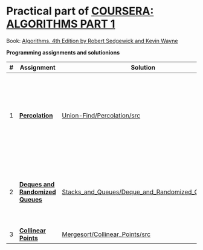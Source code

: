 # Practical part of [COURSERA: ALGORITHMS PART 1](https://www.coursera.org/learn/algorithms-part1)

Book: [Algorithms, 4th Edition by Robert Sedgewick and Kevin Wayne](http://algs4.cs.princeton.edu/home/)

**Programming assignments and solutionions**

\#  | Assignment | Solution | Result | Comment
--- | ---------- | -------- |:------:| -------
1 | [**Percolation**](http://coursera.cs.princeton.edu/algs4/assignments/percolation.html) | [Union-Find/Percolation/src](https://github.com/AlexVeprev/algorithms-part1/tree/master/Union-Find/Percolation/src) | [94/100 (93.08%)](https://www.coursera.org/learn/algorithms-part1/programming/Lhp5z/percolation/submission) | Backwash bug exists, good solution has not been found; recursive solution can be used (result: 99-100%), but it is unstable for big input (stack overflows)
2 | [**Deques and Randomized Queues**](http://coursera.cs.princeton.edu/algs4/assignments/queues.html) | [Stacks_and_Queues/Deque_and_Randomized_Queue/src](https://github.com/AlexVeprev/algorithms-part1/tree/master/Stacks_and_Queues/Deque_and_Randomized_Queue/src) | [100/100 (99.62%)](https://www.coursera.org/learn/algorithms-part1/programming/zamjZ/deques-and-randomized-queues/submission) | Tests passed:<ul><li>correctness: 43/43</li><li>memory: 51/53</li><li>timing: 110/110</li></ul>
3 | [**Collinear Points**](http://coursera.cs.princeton.edu/algs4/assignments/collinear.html) | [Mergesort/Collinear_Points/src](https://github.com/AlexVeprev/algorithms-part1/tree/master/Mergesort/Collinear_Points/src) | [100/100 (100.00%)](https://www.coursera.org/learn/algorithms-part1/programming/prXiW/collinear-points/submission) |  -
